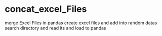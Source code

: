 # concat_excel_Files
merge Excel Files in pandas
create excel files and add into random datas 
search directory and read its and load to pandas 
